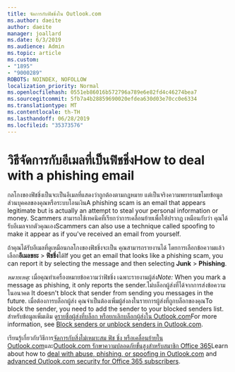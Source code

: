 ```yaml
---
title: จัดการกับฟิชชิ่งใน Outlook.com
ms.author: daeite
author: daeite
manager: joallard
ms.date: 6/3/2019
ms.audience: Admin
ms.topic: article
ms.custom:
- "1895"
- "9000289"
ROBOTS: NOINDEX, NOFOLLOW
localization_priority: Normal
ms.openlocfilehash: 0551eb86016b572796a789e6e82fd4c46274bea7
ms.sourcegitcommit: 5fb7a4b28859690020efdea630d03e70cc0e6334
ms.translationtype: MT
ms.contentlocale: th-TH
ms.lasthandoff: 06/28/2019
ms.locfileid: "35373576"
---
```

# <a name="how-to-deal-with-a-phishing-email"></a><span data-ttu-id="df758-102">วิธีจัดการกับอีเมลที่เป็นฟิชชิ่ง</span><span class="sxs-lookup"><span data-stu-id="df758-102">How to deal with a phishing email</span></span>

<span data-ttu-id="df758-103">กลโกงของฟิชชิ่งเป็นจะเป็นอีเมลที่แสดงว่าถูกต้องตามกฎหมาย แต่เป็นจริงความพยายามขโมยข้อมูลส่วนบุคคลของคุณหรือระบบโอนเงิน</span><span class="sxs-lookup"><span data-stu-id="df758-103">A phishing scam is an email that appears legitimate but is actually an attempt to steal your personal information or money.</span></span> <span data-ttu-id="df758-104">Scammers สามารถใช้เทคนิคที่เรียกว่าการเคลื่อนย้ายเพื่อให้ปรากฏ เหมือนกับว่า คุณได้รับอีเมลจากตัวคุณเอง</span><span class="sxs-lookup"><span data-stu-id="df758-104">Scammers can also use a technique called spoofing to make it appear as if you've received an email from yourself.</span></span>

<span data-ttu-id="df758-105">ถ้าคุณได้รับอีเมลที่ดูเหมือนกลโกงของฟิชชิ่งจะเป็น คุณสามารถรายงานได้ โดยการเลือกข้อความแล้ว เลือก**อีเมลขยะ** > **ฟิชชิ่ง**ได้</span><span class="sxs-lookup"><span data-stu-id="df758-105">If you get an email that looks like a phishing scam, you can report it by selecting the message and then selecting **Junk** > **Phishing**.</span></span>

<span data-ttu-id="df758-106">*หมายเหตุ:* เมื่อคุณทำเครื่องหมายข้อความว่าฟิชชิ่ง เฉพาะรายงานผู้ส่ง</span><span class="sxs-lookup"><span data-stu-id="df758-106">*Note:* When you mark a message as phishing, it only reports the sender.</span></span><span data-ttu-id="df758-107">ไม่บล็อกผู้ส่งที่ได้จากการส่งข้อความในอนาคต</span><span class="sxs-lookup"><span data-stu-id="df758-107"> It doesn't block that sender from sending you messages in the future.</span></span> <span data-ttu-id="df758-108">เมื่อต้องการบล็อกผู้ส่ง คุณจำเป็นต้องเพิ่มผู้ส่งลงในรายการผู้ส่งที่ถูกบล็อกของคุณ</span><span class="sxs-lookup"><span data-stu-id="df758-108">To block the sender, you need to add the sender to your blocked senders list.</span></span> <span data-ttu-id="df758-109">สำหรับข้อมูลเพิ่มเติม ดู[รายชื่อผู้ส่งที่บล็อก หรือยกเลิกบล็อกผู้ส่งใน Outlook.com](https://support.office.com/article/a3ece97b-82f8-4a5e-9ac3-e92fa6427ae4)</span><span class="sxs-lookup"><span data-stu-id="df758-109">For more information, see [Block senders or unblock senders in Outlook.com](https://support.office.com/article/a3ece97b-82f8-4a5e-9ac3-e92fa6427ae4).</span></span>

<span data-ttu-id="df758-110">เรียนรู้เกี่ยวกับวิธีการ[จัดการกับสิ่งไม่เหมาะสม ฟิช ชิ่ง หรือเคลื่อนย้ายใน Outlook.com](https://support.office.com/article/0d882ea5-eedc-4bed-aebc-079ffa1105a3)และ[Outlook.com รักษาความปลอดภัยขั้นสูงสำหรับสมาชิก Office 365](https://support.office.com/article/882d2243-eab9-4545-a58a-b36fee4a46e2)</span><span class="sxs-lookup"><span data-stu-id="df758-110">Learn about how to [deal with abuse, phishing, or spoofing in Outlook.com](https://support.office.com/article/0d882ea5-eedc-4bed-aebc-079ffa1105a3) and [advanced Outlook.com security for Office 365 subscribers](https://support.office.com/article/882d2243-eab9-4545-a58a-b36fee4a46e2).</span></span>